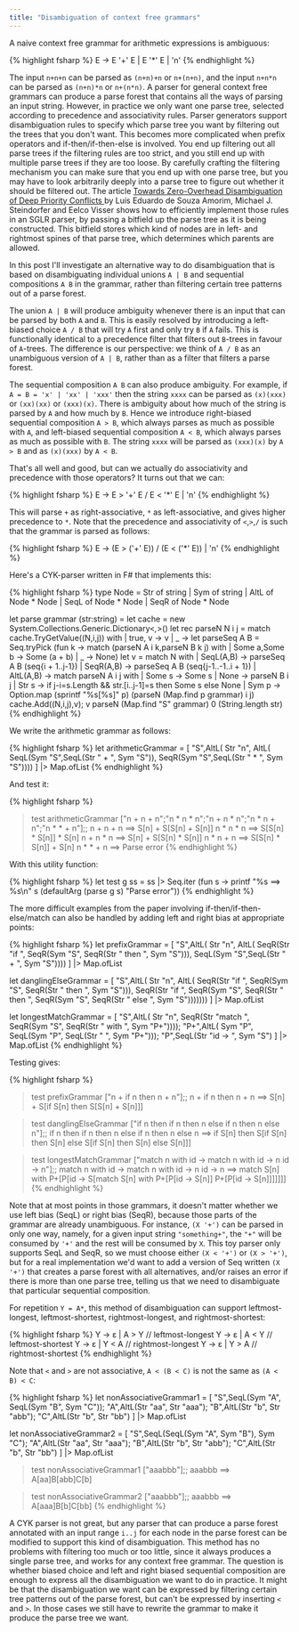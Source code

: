 ```yaml
---
title: "Disambiguation of context free grammars"
---
```


A naive context free grammar for arithmetic expressions is ambiguous:

{% highlight fsharp %}
E  ->  E '+' E  |  E '*' E  |  'n'
{% endhighlight %}

The input `n+n+n` can be parsed as `(n+n)+n` or `n+(n+n)`, and the input `n+n*n` can be parsed as `(n+n)*n` or `n+(n*n)`. A parser for general context free grammars can produce a parse forest that contains all the ways of parsing an input string. However, in practice we only want one parse tree, selected according to precedence and associativity rules. Parser generators support disambiguation rules to specify which parse tree you want by filtering out the trees that you don't want. This becomes more complicated when prefix operators and if-then/if-then-else is involved. You end up filtering out all parse trees if the filtering rules are too strict, and you still end up with multiple parse trees if they are too loose. By carefully crafting the filtering mechanism you can make sure that you end up with one parse tree, but you may have to look arbitrarily deeply into a parse tree to figure out whether it should be filtered out. The article [Towards Zero-Overhead Disambiguation of Deep Priority Conflicts
](https://researchr.org/publication/AmorimSV18) by Luís Eduardo de Souza Amorim, Michael J. Steindorfer and Eelco Visser shows how to efficiently implement those rules in an SGLR parser, by passing a bitfield up the parse tree as it is being constructed. This bitfield stores which kind of nodes are in left- and rightmost spines of that parse tree, which determines which parents are allowed.

In this post I'll investigate an alternative way to do disambiguation that is based on disambiguating individual unions `A | B` and sequential compositions `A B` in the grammar, rather than filtering certain tree patterns out of a parse forest.

The union `A | B` will produce ambiguity whenever there is an input that can be parsed by both `A` and `B`. This is easily resolved by introducing a left-biased choice `A / B` that will try `A` first and only try `B` if `A` fails. This is functionally identical to a precedence filter that filters out `B`-trees in favour of `A`-trees. The difference is our perspective: we think of `A / B` as an unambiguous version of `A | B`, rather than as a filter that filters a parse forest.

The sequential composition `A B` can also produce ambiguity. For example, if `A = B = 'x' | 'xx' | 'xxx'` then the string `xxxx` can be parsed as `(x)(xxx)` or `(xx)(xx)` or `(xxx)(x)`. There is ambiguity about how much of the string is parsed by `A` and how much by `B`. Hence we introduce right-biased sequential composition `A > B`, which always parses as much as possible with `A`, and left-biased sequential composition `A < B`, which always parses as much as possible with `B`. The string `xxxx` will be parsed as `(xxx)(x)` by `A > B` and as `(x)(xxx)` by `A < B`.

That's all well and good, but can we actually do associativity and precedence with those operators? It turns out that we can:

{% highlight fsharp %}
E  ->  E > '+' E  /  E < '*' E  |  'n'
{% endhighlight %}

This will parse `+` as right-associative, `*` as left-associative, and gives higher precedence to `*`. Note that the precedence and associativity of `<`,`>`,`/` is such that the grammar is parsed as follows:

{% highlight fsharp %}
E  ->  (E > ('+' E))  /  (E < ('*' E))  |  'n'
{% endhighlight %}

Here's a CYK-parser written in F# that implements this:

{% highlight fsharp %}
type Node = Str of string | Sym of string | AltL of Node * Node | SeqL of Node * Node | SeqR of Node * Node

let parse grammar (str:string) =
  let cache = new System.Collections.Generic.Dictionary<_,_>()
  let rec parseN N i j =
    match cache.TryGetValue((N,i,j)) with
    | true, v -> v 
    | _ -> 
      let parseSeq A B = Seq.tryPick (fun k ->
          match (parseN A i k,parseN B k j) with
          | Some a,Some b -> Some (a + b) | _ -> None)
      let v = match N with
              | SeqL(A,B) -> parseSeq A B (seq{i + 1..j-1})
              | SeqR(A,B) -> parseSeq A B (seq{j-1..-1..i + 1})
              | AltL(A,B) -> 
                  match parseN A i j with 
                  | Some s -> Some s | None -> parseN B i j
              | Str s -> if j-i=s.Length && str.[i..j-1]=s then Some s else None
              | Sym p -> Option.map (sprintf "%s[%s]" p) (parseN (Map.find p grammar) i j)
      cache.Add((N,i,j),v); v
  parseN (Map.find "S" grammar) 0 (String.length str)  
{% endhighlight %}

We write the arithmetic grammar as follows:

{% highlight fsharp %}
let arithmeticGrammar =
  [
  "S",AltL(
        Str "n", 
        AltL(
          SeqL(Sym "S",SeqL(Str " + ", Sym "S")),
          SeqR(Sym "S",SeqL(Str " * ", Sym "S"))))
  ] |> Map.ofList
{% endhighlight %}

And test it:

{% highlight fsharp %}
> test arithmeticGrammar ["n + n + n";"n * n * n";"n + n * n";"n * n + n";"n * * + n"];;
n + n + n ==> S[n] + S[S[n] + S[n]]
n * n * n ==> S[S[n] * S[n]] * S[n]
n + n * n ==> S[n] + S[S[n] * S[n]]
n * n + n ==> S[S[n] * S[n]] + S[n]
n * * + n ==> Parse error
{% endhighlight %}

With this utility function:

{% highlight fsharp %}
let test g ss = ss |> Seq.iter (fun s -> printf "%s ==> %s\n" s (defaultArg (parse g s) "Parse error"))
{% endhighlight %}

The more difficult examples from the paper involving if-then/if-then-else/match can also be handled by adding left and right bias at appropriate points:

{% highlight fsharp %}
let prefixGrammar =
  [
  "S",AltL(
        Str "n", 
        AltL(
          SeqR(Str "if ", SeqR(Sym "S", SeqR(Str " then ", Sym "S"))),
          SeqL(Sym "S",SeqL(Str " + ", Sym "S"))))
  ] |> Map.ofList

let danglingElseGrammar =
  [
  "S",AltL(
        Str "n", 
        AltL(
          SeqR(Str "if ", SeqR(Sym "S", SeqR(Str " then ", Sym "S"))),
          SeqR(Str "if ", SeqR(Sym "S", SeqR(Str " then ", SeqR(Sym "S", SeqR(Str " else ", Sym "S")))))))
  ] |> Map.ofList

let longestMatchGrammar =
  [
  "S",AltL(
        Str "n", 
        SeqR(Str "match ", SeqR(Sym "S", SeqR(Str " with ", Sym "P+"))));
  "P+",AltL(
          Sym "P",
          SeqL(Sym "P", SeqL(Str " ", Sym "P+")));
  "P",SeqL(Str "id -> ", Sym "S")
  ] |> Map.ofList 
{% endhighlight %}

Testing gives:

{% highlight fsharp %}
> test prefixGrammar ["n + if n then n + n"];;
n + if n then n + n ==> S[n] + S[if S[n] then S[S[n] + S[n]]]

> test danglingElseGrammar ["if n then if n then n else if n then n else n"];;
if n then if n then n else if n then n else n 
==> if S[n] then S[if S[n] then S[n] else S[if S[n] then S[n] else S[n]]]

> test longestMatchGrammar ["match n with id -> match n with id -> n id -> n"];;
match n with id -> match n with id -> n id -> n 
==> match S[n] with P+[P[id -> S[match S[n] with P+[P[id -> S[n]] P+[P[id -> S[n]]]]]]]
{% endhighlight %}

Note that at most points in those grammars, it doesn't matter whether we use left bias (SeqL) or right bias (SeqR), because those parts of the grammar are already unambiguous. For instance, `(X '+')` can be parsed in only one way, namely, for a given input string `"something+"`, the `"+"` will be consumed by `'+'` and the rest will be consumed by `X`. This toy parser only supports SeqL and SeqR, so we must choose either `(X < '+')` or `(X > '+')`, but for a real implementation we'd want to add a version of Seq written `(X '+')` that creates a parse forest with all alternatives, and/or raises an error if there is more than one parse tree, telling us that we need to disambiguate that particular sequential composition.

For repetition `Y = A*`, this method of disambiguation can support leftmost-longest, leftmost-shortest, rightmost-longest, and rightmost-shortest:

{% highlight fsharp %}
Y -> ε | A > Y      // leftmost-longest
Y -> ε | A < Y      // leftmost-shortest
Y -> ε | Y < A      // rightmost-longest
Y -> ε | Y > A      // rightmost-shortest
{% endhighlight %}

Note that `<` and `>` are not associative, `A < (B < C)` is not the same as `(A < B) < C`:

{% highlight fsharp %}
let nonAssociativeGrammar1 =
  [
  "S",SeqL(Sym "A", SeqL(Sym "B", Sym "C"));
  "A",AltL(Str "aa", Str "aaa");
  "B",AltL(Str "b", Str "abb");
  "C",AltL(Str "b", Str "bb")
  ] |> Map.ofList 

let nonAssociativeGrammar2 =
  [
  "S",SeqL(SeqL(Sym "A", Sym "B"), Sym "C");
  "A",AltL(Str "aa", Str "aaa");
  "B",AltL(Str "b", Str "abb");
  "C",AltL(Str "b", Str "bb")
  ] |> Map.ofList 

> test nonAssociativeGrammar1 ["aaabbb"];;
aaabbb ==> A[aa]B[abb]C[b]

> test nonAssociativeGrammar2 ["aaabbb"];;
aaabbb ==> A[aaa]B[b]C[bb]
{% endhighlight %}


A CYK parser is not great, but any parser that can produce a parse forest annotated with an input range `i..j` for each node in the parse forest can be modified to support this kind of disambiguation. This method has no problems with filtering too much or too little, since it always produces a single parse tree, and works for any context free grammar. The question is whether biased choice and left and right biased sequential composition are enough to express all the disambiguation we want to do in practice. It might be that  the disambiguation we want can be expressed by filtering certain tree patterns out of the parse forest, but can't be expressed by inserting `<` and `>`. In those cases we still have to rewrite the grammar to make it produce the parse tree we want.